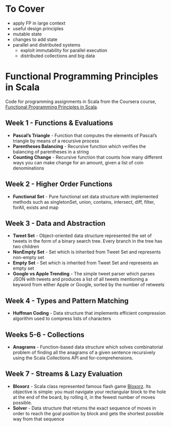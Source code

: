 # To Cover
- apply FP in large context
- useful design principles
- mutable state
- changes to add state
- parallel and distributed systems
  - exploit immutability for parallel execution
  - distributed collections and big data

Functional Programming Principles in Scala
=====================

Code for programming assignments in Scala from the Coursera course, [Functional Programming Principles in Scala](https://www.coursera.org/learn/progfun1).

Week 1 - Functions & Evaluations
--------------------------------
 - **Pascal’s Triangle** - Function that computes the elements of Pascal’s triangle by means of a recursive process
 - **Parentheses Balancing** - Recursive function which verifies the balancing of parentheses in a string
 - **Counting Change** - Recursive function that counts how many different ways you can make change for an amount, given a list of coin denominations

Week 2 - Higher Order Functions
--------------------------------
  - **Functional Set** - Pure functional set data structure with implemented methods such as singletonSet, union, contains, intersect, diff, filter, forAll, exists and map

Week 3 - Data and Abstraction
--------------------------------
  - **Tweet Set** - Object-oriented data structure represented the set of tweets in the form of a binary search tree. Every branch in the tree has two children
  - **NonEmpty Set** - Set which is inherited from Tweet Set and represents non-empty set
  - **Empty Set** - Set which is inherited from Tweet Set and represents an empty set
  - **Google vs Apple Trending** - The simple tweet parser which parses JSON with tweets and produces a list of all tweets mentioning a keyword from either Apple or Google, sorted by the number of retweets

Week 4 - Types and Pattern Matching
--------------------------------
 - **Huffman Coding** - Data structure that implements efficient compression algorithm used to compress lists of characters
 
Weeks 5-6 - Collections
--------------------------------
 - **Anagrams** - Function-based data structure which solves combinatorial problem of finding all the anagrams of a given sentence recursively using the Scala Collections API and for-comprehensions.

Week 7 - Streams & Lazy Evaluation
--------------------------------
 - **Bloxorz** - Scala class represented famous flash game [Bloxorz](http://www.coolmath-games.com/0-bloxorz). Its objective is simple: you must navigate your rectangular block to the hole at the end of the board, by rolling it, in the fewest number of moves possible.
 - **Solver** - Data structure that returns the exact sequence of moves in order to reach the goal position by block and gets the shortest possible way from that sequence

